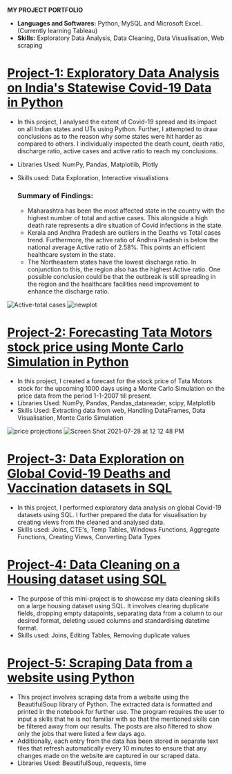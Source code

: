  **MY PROJECT PORTFOLIO**
 
 * **Languages and Softwares:** Python, MySQL and Microsoft Excel. 
 (Currently learning Tableau)
 * **Skills:** Exploratory Data Analysis, Data Cleaning, Data Visualisation, Web scraping

# [Project-1: Exploratory Data Analysis on India's Statewise Covid-19 Data in Python](https://github.com/jatin-kohar/EDA-India-Covid19-Data)
* In this project, I analysed the extent of Covid-19 spread and its impact on all Indian states and UTs using Python. Further, I attempted to draw conclusions as to the reason why some states were hit harder as compared to others. I individually inspected the death count, death ratio, discharge ratio, active cases and active ratio to reach my conclusions.
* Libraries Used: NumPy, Pandas, Matplotlib, Plotly
* Skills used: Data Exploration, Interactive visualistions

  ### Summary of Findings:

  - Maharashtra has been the most affected state in the country with the highest number of total and active cases. This alongside a high death rate represents a dire situation of Covid infections in the state.
  - Kerala and Andhra Pradesh are outliers in the Deaths vs Total cases trend. Furthermore, the active ratio of Andhra Pradesh is below the national average Active ratio of 2.58%. This points an efficient healthcare system in the state.
  - The Northeastern states have the lowest discharge ratio. In conjunction to this, the region also has the highest Active ratio. One possible conclusion could be that the outbreak is still spreading in the region and the healthcare facilities need improvement to enhance the discharge ratio.

![Active-total cases](https://user-images.githubusercontent.com/84448617/127274124-8ec809da-dc8c-48d1-ac77-964d1bc03c22.png)
![newplot](https://user-images.githubusercontent.com/84448617/127274294-753867ac-c94d-47b3-a326-aa68c2afe4f7.png)

# [Project-2: Forecasting Tata Motors stock price using Monte Carlo Simulation in Python](https://github.com/jatin-kohar/Forecasting-Stock-Price)
* In this project, I created a forecast for the stock price of Tata Motors stock for the upcoming 1000 days using a Monte Carlo Simulation on the price data from the period 1-1-2007 till present.
* Libraries Used: NumPy, Pandas, Pandas_datareader, scipy, Matplotlib
* Skills Used: Extracting data from web, Handling DataFrames, Data Visualisation, Monte Carlo Simulation

![price projections](https://user-images.githubusercontent.com/84448617/127276397-b64b1cae-b3c7-42f7-af27-d13907da3da7.png)
![Screen Shot 2021-07-28 at 12 12 48 PM](https://user-images.githubusercontent.com/84448617/127276422-386c6649-bb14-4ac9-966c-46e641325333.png)

# [Project-3: Data Exploration on Global Covid-19 Deaths and Vaccination datasets in SQL](https://github.com/jatin-kohar/SQLProjects)
* In this project, I performed exploratory data analysis on global Covid-19 datasets using SQL. I further prepared the data for visualisation by creating views from the cleaned and analysed data.
* Skills used: Joins, CTE's, Temp Tables, Windows Functions, Aggregate Functions, Creating Views, Converting Data Types

# [Project-4: Data Cleaning on a Housing dataset using SQL](https://github.com/jatin-kohar/SQLProjects)
* The purpose of this mini-project is to showcase my data cleaning skills on a large housing dataset using SQL. It involves clearing duplicate fields, dropping empty datapoints, separating data from a column to our desired format, deleting usued columns and standardising datetime format.
* Skills used: Joins, Editing Tables, Removing duplicate values

# [Project-5: Scraping Data from a website using Python](https://github.com/jatin-kohar/DataScraping)
* This project involves scraping data from a website using the BeautifulSoup library of Python. The extracted data is formatted and printed in the notebook for further use. The program requires the user to input a skills that he is not familiar with so that the mentioned skills can be filtered away from our results. The posts are also filtered to show only the jobs that were listed a few days ago.
* Additionally, each entry from the data has been stored in separate text files that refresh automatically every 10 minutes to ensure that any changes made on the website are captured in our scraped data.
* Libraries Used: BeautifulSoup, requests, time
